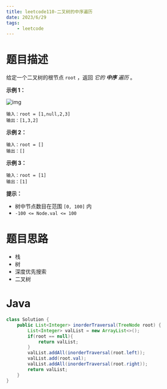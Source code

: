 ```yaml
---
title: leetcode110-二叉树的中序遍历
date: 2023/6/29
tags: 
    - leetcode
---
```


# 题目描述

给定一个二叉树的根节点 `root` ，返回 *它的 **中序** 遍历* 。



**示例 1：**

![img](https://assets.leetcode.com/uploads/2020/09/15/inorder_1.jpg)

```
输入：root = [1,null,2,3]
输出：[1,3,2]
```

**示例 2：**

```
输入：root = []
输出：[]
```

**示例 3：**

```
输入：root = [1]
输出：[1]
```



**提示：**

- 树中节点数目在范围 `[0, 100]` 内
- `-100 <= Node.val <= 100`

# 题目思路

- 栈
- 树
- 深度优先搜索
- 二叉树

# Java
```java
class Solution {
    public List<Integer> inorderTraversal(TreeNode root) {
        List<Integer> valList = new ArrayList<>();
        if(root == null){
            return valList;
        }
        valList.addAll(inorderTraversal(root.left));
        valList.add(root.val);
        valList.addAll(inorderTraversal(root.right));
        return valList;
    }
}
```

